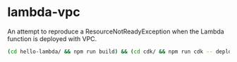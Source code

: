# lambda-vpc

An attempt to reproduce a ResourceNotReadyException when the Lambda function is deployed with VPC.

```bash
(cd hello-lambda/ && npm run build) && (cd cdk/ && npm run cdk -- deploy)
```
